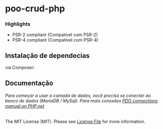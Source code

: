 # poo-crud-php


### Highlights

- PSR-2 compliant (Compatível com PSR-2)
- PSR-4 compliant (Compatível com PSR-4)

## Instalação de dependecias

via Composer:

## Documentação

###### Para começar a usar a camada de dados, você precisa se conectar ao banco de dados (MariaDB / MySql). Para mais conexões [PDO connections manual on PHP.net](https://www.php.net/manual/pt_BR/pdo.drivers.php)

The MIT License (MIT). Please see [License File](https://github.com/fernando7ranco/poo-crud-php/blob/master/LICENSE.md) for more information.